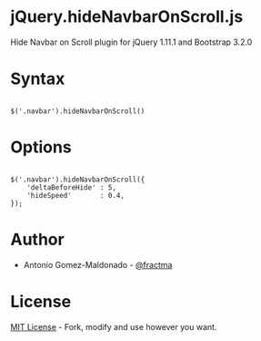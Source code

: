 # jQuery.hideNavbarOnScroll.js

Hide Navbar on Scroll plugin for jQuery 1.11.1 and Bootstrap 3.2.0

# Syntax

```

$('.navbar').hideNavbarOnScroll()

```

# Options

```

$('.navbar').hideNavbarOnScroll({
	'deltaBeforeHide' : 5,
	'hideSpeed'       : 0.4,
});

```

# Author

- Antonio Gomez-Maldonado - [@fractma](https://twitter.com/fractma)

# License

[MIT License](http://opensource.org/licenses/MIT) - Fork, modify and use however you want.
